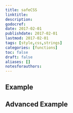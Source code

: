 ```yaml
---
title: safeCSS
linktitle:
description:
godocref:
date: 2017-02-01
publishdate: 2017-02-01
lastmod: 2017-02-01
tags: [style,css,strings]
categories: [functions]
toc: false
draft: false
aliases: []
notesforauthors:
---
```


## Example

## Advanced Example

